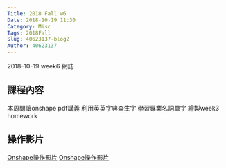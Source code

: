 ```yaml
---
Title: 2018 Fall w6
Date: 2018-10-19 11:30
Category: Misc
Tags: 2018Fall
Slug: 40623137-blog2
Author: 40623137
---
```


2018-10-19 week6 網誌 

<!-- PELICAN_END_SUMMARY -->

課程內容
----


本周閱讀onshape pdf講義 
利用英英字典查生字 
學習專業名詞單字
繪製week3 homework

操作影片
----


[Onshape操作影片](https://youtu.be/XyKHvNVX1cY)
[Onshape操作影片](https://youtu.be/tc9kHxh2TS4)


